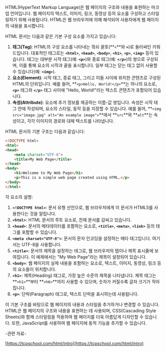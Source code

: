 HTML(HyperText Markup Language)은 웹 페이지의 구조와 내용을 표현하는 마크업 언어입니다. 웹 페이지의 텍스트, 이미지, 링크, 동영상 등의 요소를 구성하고 스타일링하기 위해 사용됩니다. HTML은 웹 브라우저에 의해 해석되어 사용자에게 웹 페이지의 내용을 표시합니다.

HTML 문서는 다음과 같은 기본 구성 요소를 가지고 있습니다:

1. **태그(Tag)**: HTML의 구성 요소를 나타내는 꺾쇠 괄호(**`<`**와 **`>`**)로 둘러싸인 키워드입니다. 대표적인 태그로는 **`<html>`**, **`<head>`**, **`<body>`**, **`<h1>`**, **`<p>`**, **`<img>`** 등이 있습니다. 태그는 대부분 시작 태그(예: **`<p>`**)와 종료 태그(예: **`</p>`**)의 쌍으로 구성되며, 이를 통해 요소의 시작과 끝을 표시합니다. 일부 태그는 닫는 태그 없이 사용할 수 있습니다(예: **`<img>`**).
2. **요소(Element)**: 시작 태그, 종료 태그, 그리고 이들 사이에 위치한 콘텐츠로 구성된 HTML의 단위입니다. 예를 들어, **`<p>Hello, World!</p>`**는 하나의 요소로, **`<p>`** 태그와 **`</p>`** 태그 사이에 "Hello, World!"라는 텍스트 콘텐츠가 포함되어 있습니다.
3. **속성(Attribute)**: 요소에 추가 정보를 제공하는 이름-값 쌍입니다. 속성은 시작 태그 안에 작성되며, 요소의 스타일, 동작 등을 지정할 수 있습니다. 예를 들어, **`<img src="image.jpg" alt="An example image">`**에서 **`src`**와 **`alt`**는 속성이고, 각각 이미지의 경로와 대체 텍스트를 나타냅니다.

HTML 문서의 기본 구조는 다음과 같습니다:
```html
<!DOCTYPE html>
<html>
<head>
    <meta charset="UTF-8">
    <title>My Web Page</title>
</head>
<body>
    <h1>Welcome to My Web Page</h1>
    <p>This is a simple web page created using HTML.</p>
</body>
</html>

```

각 요소의 설명:

1. **`<!DOCTYPE html>`**: 문서 유형 선언으로, 웹 브라우저에게 이 문서가 HTML5를 사용한다는 것을 알립니다.
2. **`<html>`**: HTML 문서의 루트 요소로, 전체 문서를 감싸고 있습니다.
3. **`<head>`**: 문서의 메타데이터를 포함하는 요소로, **`<title>`**, **`<meta>`**, **`<link>`** 등의 태그를 포함할 수 있습니다.
4. **`<meta charset="UTF-8">`**: 문서의 문자 인코딩을 설정하는 메타 태그입니다. 여기서는 UTF-8을 사용합니다.
5. **`<title>`**: 문서의 제목을 설정하는 태그로, 웹 브라우저의 탭이나 제목 표시줄에 보여집니다. 이 예제에서는 "My Web Page"라는 제목이 설정되어 있습니다.
6. **`<body>`**: 웹 페이지의 실제 내용을 포함하는 요소로, 텍스트, 이미지, 동영상, 링크 등의 요소들이 위치합니다.
7. **`<h1>`**: 제목(Heading) 태그로, 가장 높은 수준의 제목을 나타냅니다. 제목 태그는 **`<h1>`**부터 **`<h6>`**까지 사용할 수 있으며, 숫자가 커질수록 글자 크기가 작아집니다.
8. **`<p>`**: 단락(Paragraph) 태그로, 텍스트 단락을 표시하는데 사용됩니다.

이 기본 구조를 바탕으로 웹 페이지의 내용과 스타일을 추가하거나 변경할 수 있습니다. HTML은 웹 페이지의 구조와 내용을 표현하는 데 사용되며, CSS(Cascading Style Sheets)와 함께 스타일링을 적용하여 웹 페이지를 더욱 아름답게 디자인할 수 있습니다. 또한, JavaScript를 사용하여 웹 페이지에 동적 기능을 추가할 수 있습니다.

-관련 자료-

[https://tcpschool.com/html/intro](https://tcpschool.com/html/intro)
